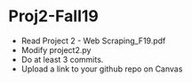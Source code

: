 # Proj2-Fall19

- Read Project 2 - Web Scraping_F19.pdf
- Modify project2.py
- Do at least 3 commits.
- Upload a link to your github repo on Canvas
